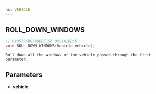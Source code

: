 ```yaml
---
ns: VEHICLE
---
```

## ROLL_DOWN_WINDOWS

```c
// 0x85796B0549DDE156 0x51A16DC6
void ROLL_DOWN_WINDOWS(Vehicle vehicle);
```

```
Roll down all the windows of the vehicle passed through the first parameter.  
```

## Parameters
* **vehicle**: 

